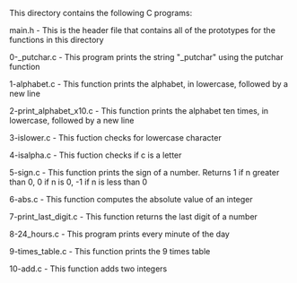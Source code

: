 This directory contains the following C programs:

main.h - This is the header file that contains all of the prototypes for the functions in this directory

0-_putchar.c - This program prints the string "_putchar" using the putchar function

1-alphabet.c - This function prints the alphabet, in lowercase, followed by a new line

2-print_alphabet_x10.c - This function prints the alphabet ten times, in lowercase, followed by a new line

3-islower.c - This fuction checks for lowercase character

4-isalpha.c - This fuction checks if c is a letter

5-sign.c - This function prints the sign of a number. Returns 1 if n greater than 0, 0 if n is 0, -1 if n is less than 0

6-abs.c - This function computes the absolute value of an integer

7-print_last_digit.c - This function returns the last digit of a number

8-24_hours.c - This program prints every minute of the day

9-times_table.c - This function prints the 9 times table

10-add.c - This function adds two integers
